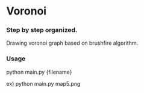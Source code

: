# Voronoi
### Step by step organized. 

Drawing voronoi graph based on brushfire algorithm. 

### Usage
python main.py {filename}

  ex) python main.py map5.png
